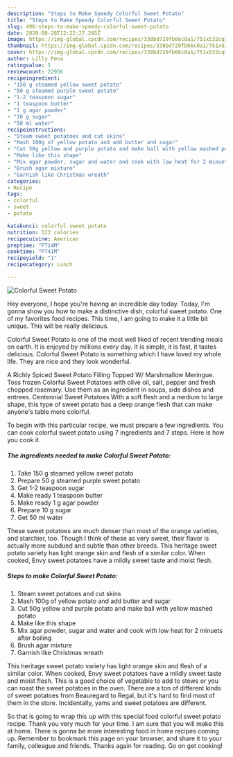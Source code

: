 ```yaml
---
description: "Steps to Make Speedy Colorful Sweet Potato"
title: "Steps to Make Speedy Colorful Sweet Potato"
slug: 496-steps-to-make-speedy-colorful-sweet-potato
date: 2020-08-28T12:22:27.245Z
image: https://img-global.cpcdn.com/recipes/338bd729fb66c0a1/751x532cq70/colorful-sweet-potato-recipe-main-photo.jpg
thumbnail: https://img-global.cpcdn.com/recipes/338bd729fb66c0a1/751x532cq70/colorful-sweet-potato-recipe-main-photo.jpg
cover: https://img-global.cpcdn.com/recipes/338bd729fb66c0a1/751x532cq70/colorful-sweet-potato-recipe-main-photo.jpg
author: Lilly Pena
ratingvalue: 5
reviewcount: 22936
recipeingredient:
- "150 g steamed yellow sweet potato"
- "50 g steamed purple sweet potato"
- "1-2 teaspoon sugar"
- "1 teaspoon butter"
- "1 g agar powder"
- "10 g sugar"
- "50 ml water"
recipeinstructions:
- "Steam sweet potatoes and cut skins"
- "Mash 100g of yellow potato and add butter and sugar"
- "Cut 50g yellow and purple potato and make ball with yellow mashed potato"
- "Make like this shape"
- "Mix agar powder, sugar and water and cook with low heat for 2 minuets after boiling"
- "Brush agar mixture"
- "Garnish like Christmas wreath"
categories:
- Recipe
tags:
- colorful
- sweet
- potato

katakunci: colorful sweet potato 
nutrition: 123 calories
recipecuisine: American
preptime: "PT14M"
cooktime: "PT41M"
recipeyield: "1"
recipecategory: Lunch

---
```



![Colorful Sweet Potato](https://img-global.cpcdn.com/recipes/338bd729fb66c0a1/751x532cq70/colorful-sweet-potato-recipe-main-photo.jpg)

Hey everyone, I hope you're having an incredible day today. Today, I'm gonna show you how to make a distinctive dish, colorful sweet potato. One of my favorites food recipes. This time, I am going to make it a little bit unique. This will be really delicious.

Colorful Sweet Potato is one of the most well liked of recent trending meals on earth. It is enjoyed by millions every day. It is simple, it is fast, it tastes delicious. Colorful Sweet Potato is something which I have loved my whole life. They are nice and they look wonderful.

A Richly Spiced Sweet Potato Filling Topped W/ Marshmallow Meringue. Toss frozen Colorful Sweet Potatoes with olive oil, salt, pepper and fresh chopped rosemary. Use them as an ingredient in soups, side dishes and entrees. Centennial Sweet Potatoes With a soft flesh and a medium to large shape, this type of sweet potato has a deep orange flesh that can make anyone&#39;s table more colorful.


To begin with this particular recipe, we must prepare a few ingredients. You can cook colorful sweet potato using 7 ingredients and 7 steps. Here is how you cook it.

<!--inarticleads1-->

##### The ingredients needed to make Colorful Sweet Potato:

1. Take 150 g steamed yellow sweet potato
1. Prepare 50 g steamed purple sweet potato
1. Get 1-2 teaspoon sugar
1. Make ready 1 teaspoon butter
1. Make ready 1 g agar powder
1. Prepare 10 g sugar
1. Get 50 ml water


These sweet potatoes are much denser than most of the orange varieties, and starchier, too. Though I think of these as very sweet, their flavor is actually more subdued and subtle than other breeds. This heritage sweet potato variety has light orange skin and flesh of a similar color. When cooked, Envy sweet potatoes have a mildly sweet taste and moist flesh. 

<!--inarticleads2-->

##### Steps to make Colorful Sweet Potato:

1. Steam sweet potatoes and cut skins
1. Mash 100g of yellow potato and add butter and sugar
1. Cut 50g yellow and purple potato and make ball with yellow mashed potato
1. Make like this shape
1. Mix agar powder, sugar and water and cook with low heat for 2 minuets after boiling
1. Brush agar mixture
1. Garnish like Christmas wreath


This heritage sweet potato variety has light orange skin and flesh of a similar color. When cooked, Envy sweet potatoes have a mildly sweet taste and moist flesh. This is a good choice of vegetable to add to stews or you can roast the sweet potatoes in the oven. There are a ton of different kinds of sweet potatoes from Beauregard to Regal, but it&#39;s hard to find most of them in the store. Incidentally, yams and sweet potatoes are different. 

So that is going to wrap this up with this special food colorful sweet potato recipe. Thank you very much for your time. I am sure that you will make this at home. There is gonna be more interesting food in home recipes coming up. Remember to bookmark this page on your browser, and share it to your family, colleague and friends. Thanks again for reading. Go on get cooking!
